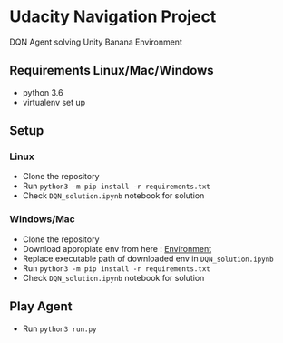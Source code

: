 # Udacity Navigation Project
DQN Agent solving Unity Banana Environment

## Requirements Linux/Mac/Windows

- python 3.6
- virtualenv set up

## Setup
### Linux

- Clone the repository
- Run `python3 -m pip install -r requirements.txt`
- Check `DQN_solution.ipynb` notebook for solution

### Windows/Mac

- Clone the repository
- Download appropiate env from here : [Environment](https://github.com/udacity/deep-reinforcement-learning/tree/master/p1_navigation#getting-started)
- Replace executable path of downloaded env in `DQN_solution.ipynb`
- Run `python3 -m pip install -r requirements.txt`
- Check `DQN_solution.ipynb` notebook for solution

## Play Agent

- Run `python3 run.py`